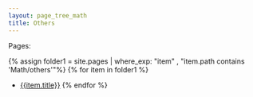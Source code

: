 ```yaml
---
layout: page_tree_math
title: Others
---
```


Pages:

{% assign folder1 = site.pages | where_exp: "item" , "item.path contains 'Math/others'"%}
{% for item in folder1 %}
* [{{item.title}}]({{item.url}})
{% endfor %}
